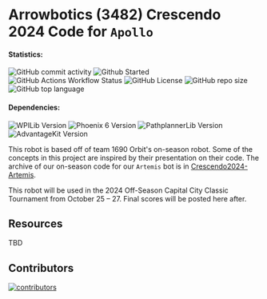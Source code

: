 # Arrowbotics (3482) Crescendo 2024 Code for `Apollo`

#### Statistics:

![GitHub commit activity](https://img.shields.io/github/commit-activity/t/team-3482/Crescendo2024-Apollo?style=flat-square)
![Github Started](https://img.shields.io/github/created-at/team-3482/Crescendo2024-Apollo?style=flat-square&label=started)
![GitHub Actions Workflow Status](https://img.shields.io/github/actions/workflow/status/team-3482/Crescendo2024-Apollo/gradle.yml?style=flat-square)
![GitHub License](https://img.shields.io/github/license/team-3482/Crescendo2024-Apollo?style=flat-square)
![GitHub repo size](https://img.shields.io/github/repo-size/team-3482/Crescendo2024-Apollo?style=flat-square)
![GitHub top language](https://img.shields.io/github/languages/top/team-3482/Crescendo2024-Apollo?style=flat-square)

#### Dependencies:

![WPILib Version](https://img.shields.io/badge/dynamic/json?url=https%3A%2F%2Fraw.githubusercontent.com%2Fteam-3482%2FCrescendo2024-Apollo%2Fmain%2F.wpilib%2Fwpilib_preferences.json&query=%24.projectYear&style=flat-square&label=WPILib&color=%23AC2B37)
![Phoenix 6 Version](https://img.shields.io/badge/dynamic/json?url=https%3A%2F%2Fraw.githubusercontent.com%2Fteam-3482%2FCrescendo2024-Apollo%2Fmain%2Fvendordeps%2FPhoenix6.json&query=%24.version&style=flat-square&label=Phoenix%206&color=%2396C93D)
![PathplannerLib Version](https://img.shields.io/badge/dynamic/json?url=https%3A%2F%2Fraw.githubusercontent.com%2Fteam-3482%2FCrescendo2024-Apollo%2Fmain%2Fvendordeps%2FPathplannerLib.json&query=%24.version&style=flat-square&label=PathplannerLib&color=%233A51BB)
![AdvantageKit Version](https://img.shields.io/badge/dynamic/json?url=https%3A%2F%2Fgithub.com%2Fteam-3482%2FCrescendo2024-Apollo%2Fraw%2Frefs%2Fheads%2Fmain%2Fvendordeps%2FAdvantageKit.json&query=version&style=flat-square&label=AdvantageKit&color=%23fec107)

This robot is based off of team 1690 Orbit's on-season robot. Some of the concepts in this project are inspired by their presentation on their code.
The archive of our on-season code for our `Artemis` bot is in [Crescendo2024-Artemis](https://github.com/team-3482/Crescendo2024-Artemis/tree/onseason-archive).

This robot will be used in the 2024 Off-Season Capital City Classic Tournament from October 25 – 27. Final scores will be posted here after.

## Resources

TBD

## Contributors

<a href="https://github.com/team-3482/Crescendo2024-Apollo/graphs/contributors">
  <img src="https://contrib.rocks/image?repo=team-3482/Crescendo2024-Apollo" alt="contributors"/>
</a>
